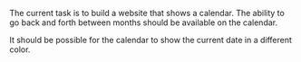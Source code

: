 The current task is to build a website that shows a calendar. The ability to go back and forth between months should be available on the calendar.

It should be possible for the calendar to show the current date in a different color.
